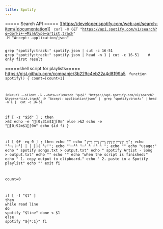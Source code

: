 ```yaml
---
title: Spotify
---
```


===== Search API =====
[[https://developer.spotify.com/web-api/search-item/|documentation]]
<code bash>
  curl -X GET "https://api.spotify.com/v1/search?q=Gorki+-+Mia&type=artist,track" -H "Accept: application/json"
</code>

<code bash>
grep "spotify:track:" spotify.json | cut -c 16-51
grep "spotify:track:" spotify.json | head -n 1 | cut -c 16-51    # only first result
</code>

=====shell script for playlists=====
https://gist.github.com/companje/3b229c4eb22a4d8199a5
<code bash>
function spotify() {
  count=$[$count+1]
 
  id=`curl --silent -G --data-urlencode "q=$1" "https://api.spotify.com/v1/search?&type=artist,track" -H "Accept: application/json" | 
    grep "spotify:track:" |
    head -n 1 | 
    cut -c 16-51`
 
  if [ -z "$id" ] ; then
    >&2 echo -e "[0;31m$1[0m"
  else 
    >&2 echo -e "[0;92m$1[0m"
    echo $id
  fi
}
 
if [ $# -eq 0 ] ; then 
  echo ""
  echo "┌─┐┌─┐┌─┐┌┬┐┬┌─┐┬ ┬";
  echo "└─┐├─┘│ │ │ │├┤ └┬┘";
  echo "└─┘┴  └─┘ ┴ ┴└   ┴ ";
  echo ""
  echo "usage:"
  echo "  spotify songs.txt > output.txt"
  echo "  spotify Artist - Song > output.txt"
  echo ""
  echo ""
  echo "when the script is finished:"
  echo "  1. copy output to clipboard."
  echo "  2. paste in a Spotify playlist"
  echo ""
  exit
fi
 
count=0
 
if [ -f "$1" ]
then
  while read line
  do
    spotify "$line"
  done < $1  
else
  spotify "${*:1}"
fi
</code>
